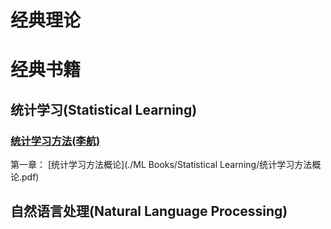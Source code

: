# 经典理论 
# 经典书籍
## 统计学习(Statistical Learning)
### [统计学习方法(李航)]()
第一章： [统计学习方法概论](./ML Books/Statistical Learning/统计学习方法概论.pdf)

## 自然语言处理(Natural Language Processing)
